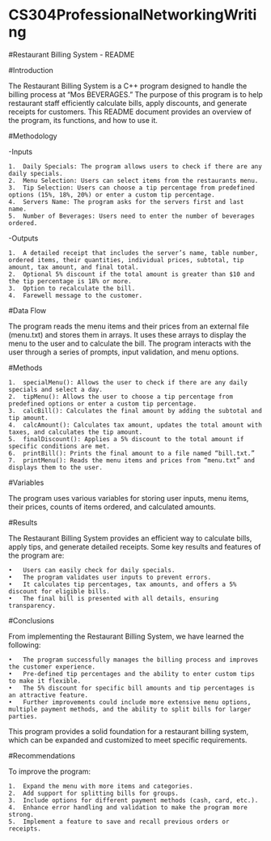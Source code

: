 # CS304ProfessionalNetworkingWriting

#Restaurant Billing System - README

#Introduction

The Restaurant Billing System is a C++ program designed to handle the billing process at “Mos BEVERAGES.” The purpose of this program is to help restaurant staff efficiently calculate bills, apply discounts, and generate receipts for customers. This README document provides an overview of the program, its functions, and how to use it.

#Methodology

-Inputs

	1.	Daily Specials: The program allows users to check if there are any daily specials.
	2.	Menu Selection: Users can select items from the restaurants menu.
	3.	Tip Selection: Users can choose a tip percentage from predefined options (15%, 18%, 20%) or enter a custom tip percentage.
	4.	Servers Name: The program asks for the servers first and last name.
	5.	Number of Beverages: Users need to enter the number of beverages ordered.

-Outputs

	1.	A detailed receipt that includes the server’s name, table number, ordered items, their quantities, individual prices, subtotal, tip amount, tax amount, and final total.
	2.	Optional 5% discount if the total amount is greater than $10 and the tip percentage is 18% or more.
	3.	Option to recalculate the bill.
	4.	Farewell message to the customer.

#Data Flow

The program reads the menu items and their prices from an external file (menu.txt) and stores them in arrays. It uses these arrays to display the menu to the user and to calculate the bill. The program interacts with the user through a series of prompts, input validation, and menu options.

#Methods

	1.	specialMenu(): Allows the user to check if there are any daily specials and select a day.
	2.	tipMenu(): Allows the user to choose a tip percentage from predefined options or enter a custom tip percentage.
	3.	calcBill(): Calculates the final amount by adding the subtotal and tip amount.
	4.	calcAmount(): Calculates tax amount, updates the total amount with taxes, and calculates the tip amount.
	5.	finalDiscount(): Applies a 5% discount to the total amount if specific conditions are met.
	6.	printBill(): Prints the final amount to a file named “bill.txt.”
	7.	printMenu(): Reads the menu items and prices from “menu.txt” and displays them to the user.

#Variables

The program uses various variables for storing user inputs, menu items, their prices, counts of items ordered, and calculated amounts.

#Results

The Restaurant Billing System provides an efficient way to calculate bills, apply tips, and generate detailed receipts. Some key results and features of the program are:

	•	Users can easily check for daily specials.
	•	The program validates user inputs to prevent errors.
	•	It calculates tip percentages, tax amounts, and offers a 5% discount for eligible bills.
	•	The final bill is presented with all details, ensuring transparency.

#Conclusions

From implementing the Restaurant Billing System, we have learned the following:

	•	The program successfully manages the billing process and improves the customer experience.
	•	Pre-defined tip percentages and the ability to enter custom tips to make it flexible.
	•	The 5% discount for specific bill amounts and tip percentages is an attractive feature.
	•	Further improvements could include more extensive menu options, multiple payment methods, and the ability to split bills for larger parties.

This program provides a solid foundation for a restaurant billing system, which can be expanded and customized to meet specific requirements.

#Recommendations

To improve the program:

	1.	Expand the menu with more items and categories.
	2.	Add support for splitting bills for groups.
	3.	Include options for different payment methods (cash, card, etc.).
	4.	Enhance error handling and validation to make the program more strong.
	5.	Implement a feature to save and recall previous orders or receipts.

